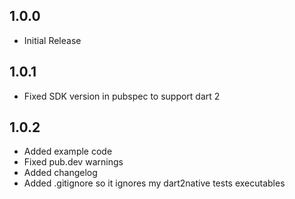 ## 1.0.0

- Initial Release

## 1.0.1

- Fixed SDK version in pubspec to support dart 2

## 1.0.2

- Added example code
- Fixed pub.dev warnings
- Added changelog
- Added .gitignore so it ignores my dart2native tests executables
